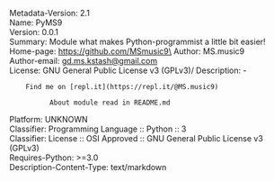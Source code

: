 Metadata-Version: 2.1\
Name: PyMS9\
Version: 0.0.1\
Summary: Module what makes Python-programmist a little bit easier!\
Home-page: https://github.com/MSmusic9\
Author: MS.music9\
Author-email: gd.ms.kstash@gmail.com\
License: GNU General Public License v3 (GPLv3)/
Description: -
        
        Find me on [repl.it](https://repl.it/@MS.music9)
        
			  About module read in README.md
				
Platform: UNKNOWN\
Classifier: Programming Language :: Python :: 3\
Classifier: License :: OSI Approved :: GNU General Public License v3 (GPLv3)\
Requires-Python: >=3.0\
Description-Content-Type: text/markdown